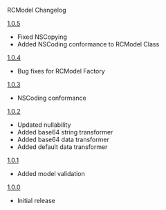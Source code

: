 RCModel Changelog

[1.0.5](https://github.com/RebelCreators/RCModel/tree/release-1.0.5)
 
 * Fixed NSCopying
 * Added NSCoding conformance to RCModel Class


[1.0.4](https://github.com/RebelCreators/RCModel/tree/release-1.0.4)
 
 * Bug fixes for RCModel Factory
 
 
[1.0.3](https://github.com/RebelCreators/RCModel/tree/release-1.0.3)
 
 * NSCoding conformance


[1.0.2](https://github.com/RebelCreators/RCModel/tree/release-1.0.2)
 * Updated nullability
 * Added base64 string transformer
 * Added base64 data transformer
 * Added default data transformer
 

[1.0.1](https://github.com/RebelCreators/RCModel/tree/release-1.0.1)
 * Added model validation
 

[1.0.0](https://github.com/RebelCreators/RCModel/tree/release-1.0.0)
 * Initial release 

